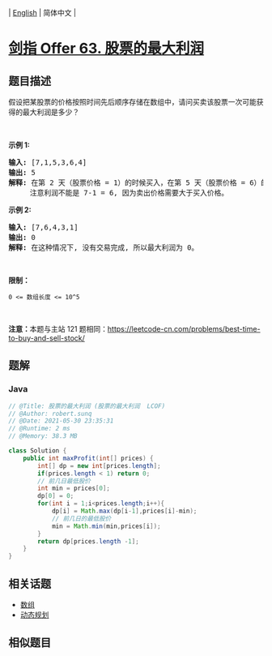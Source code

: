 
| [English](README_EN.md) | 简体中文 |

# [剑指 Offer 63. 股票的最大利润](https://leetcode.cn//problems/gu-piao-de-zui-da-li-run-lcof/)

## 题目描述

<p>假设把某股票的价格按照时间先后顺序存储在数组中，请问买卖该股票一次可能获得的最大利润是多少？</p>

<p>&nbsp;</p>

<p><strong>示例 1:</strong></p>

<pre><strong>输入:</strong> [7,1,5,3,6,4]
<strong>输出:</strong> 5
<strong>解释: </strong>在第 2 天（股票价格 = 1）的时候买入，在第 5 天（股票价格 = 6）的时候卖出，最大利润 = 6-1 = 5 。
     注意利润不能是 7-1 = 6, 因为卖出价格需要大于买入价格。
</pre>

<p><strong>示例 2:</strong></p>

<pre><strong>输入:</strong> [7,6,4,3,1]
<strong>输出:</strong> 0
<strong>解释: </strong>在这种情况下, 没有交易完成, 所以最大利润为 0。</pre>

<p>&nbsp;</p>

<p><strong>限制：</strong></p>

<p><code>0 &lt;= 数组长度 &lt;= 10^5</code></p>

<p>&nbsp;</p>

<p><strong>注意：</strong>本题与主站 121 题相同：<a href="https://leetcode-cn.com/problems/best-time-to-buy-and-sell-stock/">https://leetcode-cn.com/problems/best-time-to-buy-and-sell-stock/</a></p>


## 题解


### Java

```Java
// @Title: 股票的最大利润 (股票的最大利润  LCOF)
// @Author: robert.sunq
// @Date: 2021-05-30 23:35:31
// @Runtime: 2 ms
// @Memory: 38.3 MB

class Solution {
    public int maxProfit(int[] prices) {
        int[] dp = new int[prices.length];
        if(prices.length < 1) return 0;
        // 前几日最低股价
        int min = prices[0];
        dp[0] = 0;
        for(int i = 1;i<prices.length;i++){
            dp[i] = Math.max(dp[i-1],prices[i]-min);
            // 前几日的最低股价
            min = Math.min(min,prices[i]);
        }
        return dp[prices.length -1];
    }
}
```



## 相关话题

- [数组](https://leetcode.cn//tag/array)
- [动态规划](https://leetcode.cn//tag/dynamic-programming)

## 相似题目



